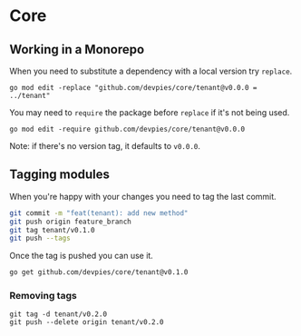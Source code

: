 # Core

## Working in a Monorepo

When you need to substitute a dependency with a local version try `replace`.
```
go mod edit -replace "github.com/devpies/core/tenant@v0.0.0 = ../tenant"
```
You may need to `require` the package before `replace` if it's not being used. 
```
go mod edit -require github.com/devpies/core/tenant@v0.0.0
```
Note: if there's no version tag, it defaults to `v0.0.0`.

## Tagging modules

When you're happy with your changes you need to tag the last commit.
```bash
git commit -m "feat(tenant): add new method"
git push origin feature_branch
git tag tenant/v0.1.0
git push --tags
```
Once the tag is pushed you can use it.
```bash
go get github.com/devpies/core/tenant@v0.1.0
```

### Removing tags
```
git tag -d tenant/v0.2.0
git push --delete origin tenant/v0.2.0
```
